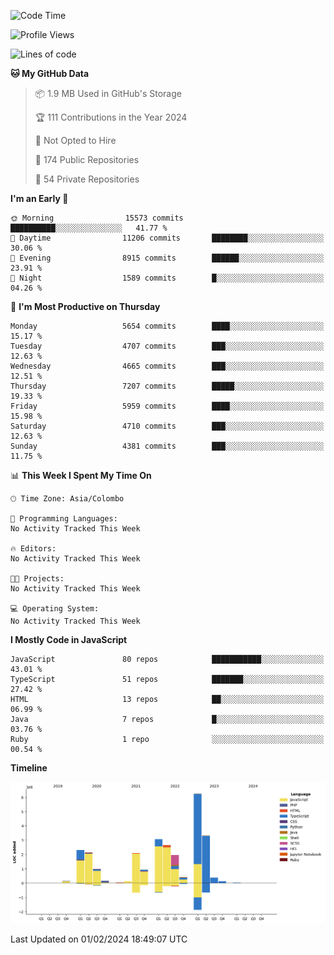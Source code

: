 
<!--START_SECTION:waka-->
![Code Time](http://img.shields.io/badge/Code%20Time-1%2C461%20hrs%2028%20mins-blue)

![Profile Views](http://img.shields.io/badge/Profile%20Views-0-blue)

![Lines of code](https://img.shields.io/badge/From%20Hello%20World%20I%27ve%20Written-27.1%20million%20lines%20of%20code-blue)

**🐱 My GitHub Data** 

> 📦 1.9 MB Used in GitHub's Storage 
 > 
> 🏆 111 Contributions in the Year 2024
 > 
> 🚫 Not Opted to Hire
 > 
> 📜 174 Public Repositories 
 > 
> 🔑 54 Private Repositories 
 > 
**I'm an Early 🐤** 

```text
🌞 Morning                15573 commits       ██████████░░░░░░░░░░░░░░░   41.77 % 
🌆 Daytime                11206 commits       ████████░░░░░░░░░░░░░░░░░   30.06 % 
🌃 Evening                8915 commits        ██████░░░░░░░░░░░░░░░░░░░   23.91 % 
🌙 Night                  1589 commits        █░░░░░░░░░░░░░░░░░░░░░░░░   04.26 % 
```
📅 **I'm Most Productive on Thursday** 

```text
Monday                   5654 commits        ████░░░░░░░░░░░░░░░░░░░░░   15.17 % 
Tuesday                  4707 commits        ███░░░░░░░░░░░░░░░░░░░░░░   12.63 % 
Wednesday                4665 commits        ███░░░░░░░░░░░░░░░░░░░░░░   12.51 % 
Thursday                 7207 commits        █████░░░░░░░░░░░░░░░░░░░░   19.33 % 
Friday                   5959 commits        ████░░░░░░░░░░░░░░░░░░░░░   15.98 % 
Saturday                 4710 commits        ███░░░░░░░░░░░░░░░░░░░░░░   12.63 % 
Sunday                   4381 commits        ███░░░░░░░░░░░░░░░░░░░░░░   11.75 % 
```


📊 **This Week I Spent My Time On** 

```text
🕑︎ Time Zone: Asia/Colombo

💬 Programming Languages: 
No Activity Tracked This Week

🔥 Editors: 
No Activity Tracked This Week

🐱‍💻 Projects: 
No Activity Tracked This Week

💻 Operating System: 
No Activity Tracked This Week
```

**I Mostly Code in JavaScript** 

```text
JavaScript               80 repos            ███████████░░░░░░░░░░░░░░   43.01 % 
TypeScript               51 repos            ███████░░░░░░░░░░░░░░░░░░   27.42 % 
HTML                     13 repos            ██░░░░░░░░░░░░░░░░░░░░░░░   06.99 % 
Java                     7 repos             █░░░░░░░░░░░░░░░░░░░░░░░░   03.76 % 
Ruby                     1 repo              ░░░░░░░░░░░░░░░░░░░░░░░░░   00.54 % 
```



**Timeline**

![Lines of Code chart](https://raw.githubusercontent.com/ccweerasinghe1994/ccweerasinghe1994/master/assets/bar_graph.png)


 Last Updated on 01/02/2024 18:49:07 UTC
<!--END_SECTION:waka-->
